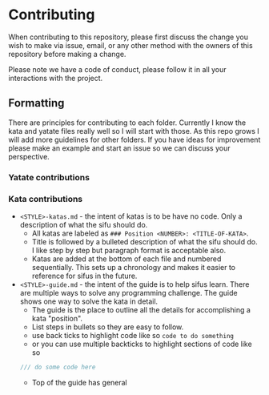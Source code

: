 # Contributing

When contributing to this repository, please first discuss the change you wish to make via issue,
email, or any other method with the owners of this repository before making a change. 

Please note we have a code of conduct, please follow it in all your interactions with the project.

## Formatting

There are principles for contributing to each folder. Currently I know the kata and yatate files really well so I will start with those. As this repo grows I will add more guidelines for other folders. If you have ideas for improvement please make an example and start an issue so we can discuss your perspective.

### Yatate contributions


### Kata contributions

- `<STYLE>-katas.md` - the intent of katas is to be have no code. Only a description of what the sifu should do.
  - All katas are labeled as `### Position <NUMBER>: <TITLE-OF-KATA>`.
  - Title is followed by a bulleted description of what the sifu should do. I like step by step but paragraph format is acceptable also.
  - Katas are added at the bottom of each file and numbered sequentially. This sets up a chronology and makes it easier to reference for sifus in the future.
- `<STYLE>-guide.md` - the intent of the guide is to help sifus learn. There are multiple ways to solve any programming challenge. The guide shows one way to solve the kata in detail. 
  - The guide is the place to outline all the details for accomplishing a kata "position".
  - List steps in bullets so they are easy to follow.
  - use back ticks to highlight code like so `code to do something`
  - or you can use multiple backticks to highlight sections of code like so
  ```javascript
  /// do some code here
  ``` 
  - Top of the guide has general <STYLE> commands and patterns.
  - Bottom of a style guide where a sifu will add new *Position* guides with the corresponding code.

## Pull Request Process

1. Fork the "BJD" repo.
2. Create a pull request with details of changes to the interface, this includes useful file locations.
3. Name a branch of your fork so that is what gets merged. Please do not make changes to master.
3. We will merge the Pull Request once you have the sign-off of other dojo sifus (sifus are found in the Yatate folder), the reviewer will be responsible for merging the request.

## What contributions would be most helpful?
- **TO DO* create a list in the [Github projects section](https://github.com/Trewaters/BerkeleyJsDojo/projects) that list current items that would be helpful.
- As of today (1/14/2019) it would be helpful to have 
  - more katas and guides for sifus.
  - Sponsors for venues, food, drinks, or speakers.
  - Marketing to help us spread the word.

## Code of Conduct
[also see BJD Code of Conduct](codeOfConduct.md)

### Our Pledge

In the interest of fostering an open and welcoming environment, we as
contributors and maintainers pledge to making participation in our project and
our community a harassment-free experience for everyone, regardless of age, body
size, disability, ethnicity, gender identity and expression, level of experience,
nationality, personal appearance, race, religion, or sexual identity and
orientation.

### Our Standards

Examples of behavior that contributes to creating a positive environment
include:

* Using welcoming and inclusive language
* Being respectful of differing viewpoints and experiences
* Gracefully accepting constructive criticism
* Focusing on what is best for the community
* Showing empathy towards other community members

Examples of unacceptable behavior by participants include:

* The use of sexualized language or imagery and unwelcome sexual attention or
advances
* Trolling, insulting/derogatory comments, and personal or political attacks
* Public or private harassment
* Publishing others' private information, such as a physical or electronic
  address, without explicit permission
* Other conduct which could reasonably be considered inappropriate in a
  professional setting

### Our Responsibilities

Project maintainers are responsible for clarifying the standards of acceptable
behavior and are expected to take appropriate and fair corrective action in
response to any instances of unacceptable behavior.

Project maintainers have the right and responsibility to remove, edit, or
reject comments, commits, code, wiki edits, issues, and other contributions
that are not aligned to this Code of Conduct, or to ban temporarily or
permanently any contributor for other behaviors that they deem inappropriate,
threatening, offensive, or harmful.

### Scope

This Code of Conduct applies both within project spaces and in public spaces
when an individual is representing the project or its community. Examples of
representing a project or community include using an official project e-mail
address, posting via an official social media account, or acting as an appointed
representative at an online or offline event. Representation of a project may be
further defined and clarified by project maintainers.

### Enforcement

Instances of abusive, harassing, or otherwise unacceptable behavior may be
reported by contacting the project team at trewaters@hotmail.com. All
complaints will be reviewed and investigated and will result in a response that
is deemed necessary and appropriate to the circumstances. The project team is
obligated to maintain confidentiality with regard to the reporter of an incident.
Further details of specific enforcement policies may be posted separately.

Project maintainers who do not follow or enforce the Code of Conduct in good
faith may face temporary or permanent repercussions as determined by other
members of the project's leadership.

### Attribution

This Code of Conduct is adapted from the [Contributor Covenant][homepage], version 1.4,
available at [http://contributor-covenant.org/version/1/4][version]

[homepage]: http://contributor-covenant.org
[version]: https://www.contributor-covenant.org/version/1/4/code-of-conduct.txt